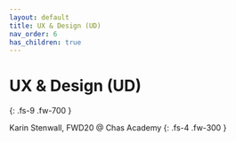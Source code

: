 ```yaml
---
layout: default
title: UX & Design (UD)
nav_order: 6
has_children: true
---
```


# UX & Design (UD)
{: .fs-9 .fw-700 }

Karin Stenwall, FWD20 @ Chas Academy
{: .fs-4 .fw-300 }

